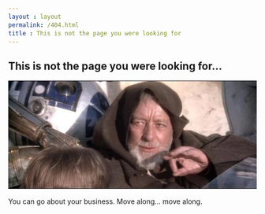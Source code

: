 ```yaml
---
layout : layout
permalink: /404.html
title : This is not the page you were looking for
---
```


## This is not the page you were looking for...

![This is not the page you were looking for](/assets/images/not-the-page.jpg)

You can go about your business. Move along... move along.